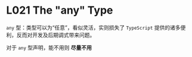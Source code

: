 # L021 The "any" Type



`any` 型：类型可以为“任意”，看似灵活，实则损失了 `TypeScript` 提供的诸多便利，反而对开发及后期调式带来问题。

对于 `any` 型声明，能不用则 **尽量不用**
